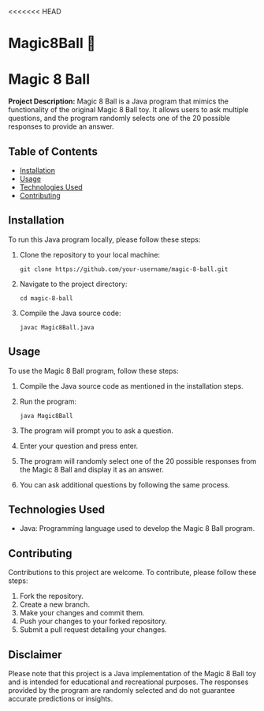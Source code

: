 <<<<<<< HEAD
# Magic8Ball 🔮

# Magic 8 Ball

**Project Description:** Magic 8 Ball is a Java program that mimics the functionality of the original Magic 8 Ball toy. It allows users to ask multiple questions, and the program randomly selects one of the 20 possible responses to provide an answer.

## Table of Contents

- [Installation](#installation)
- [Usage](#usage)
- [Technologies Used](#technologies-used)
- [Contributing](#contributing)

## Installation

To run this Java program locally, please follow these steps:

1. Clone the repository to your local machine:
   ```
   git clone https://github.com/your-username/magic-8-ball.git
   ```

2. Navigate to the project directory:
   ```
   cd magic-8-ball
   ```

3. Compile the Java source code:
   ```
   javac Magic8Ball.java
   ```

## Usage

To use the Magic 8 Ball program, follow these steps:

1. Compile the Java source code as mentioned in the installation steps.

2. Run the program:
   ```
   java Magic8Ball
   ```

3. The program will prompt you to ask a question.

4. Enter your question and press enter.

5. The program will randomly select one of the 20 possible responses from the Magic 8 Ball and display it as an answer.

6. You can ask additional questions by following the same process.

## Technologies Used

- Java: Programming language used to develop the Magic 8 Ball program.

## Contributing

Contributions to this project are welcome. To contribute, please follow these steps:

1. Fork the repository.
2. Create a new branch.
3. Make your changes and commit them.
4. Push your changes to your forked repository.
5. Submit a pull request detailing your changes.


## Disclaimer

Please note that this project is a Java implementation of the Magic 8 Ball toy and is intended for educational and recreational purposes. The responses provided by the program are randomly selected and do not guarantee accurate predictions or insights.

